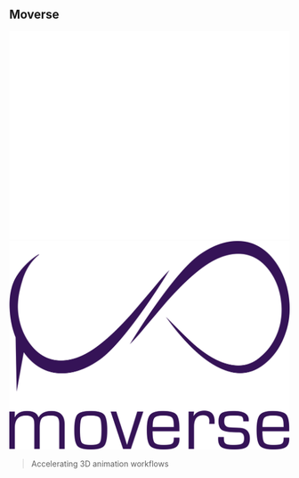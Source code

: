 ## Moverse

![moverse logo](https://github.com/moverseai/.github/raw/main/profile/assets/moverse-logo-dark-mode.png#gh-dark-mode-only)
![moverse logo](https://github.com/moverseai/.github/raw/main/profile/assets/moverse-logo-light-mode.png#gh-light-mode-only)

> Accelerating 3D animation workflows